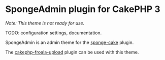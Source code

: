 # SpongeAdmin plugin for CakePHP 3

*Note: This theme is not ready for use.*

TODO: configuration settings, documentation.

SpongeAdmin is an admin theme for the [sponge-cake](https://github.com/mikebirch/sponge-cake) plugin.

The [cakephp-froala-upload](https://github.com/mikebirch/cakephp-froala-upload) plugin can be used with this theme. 